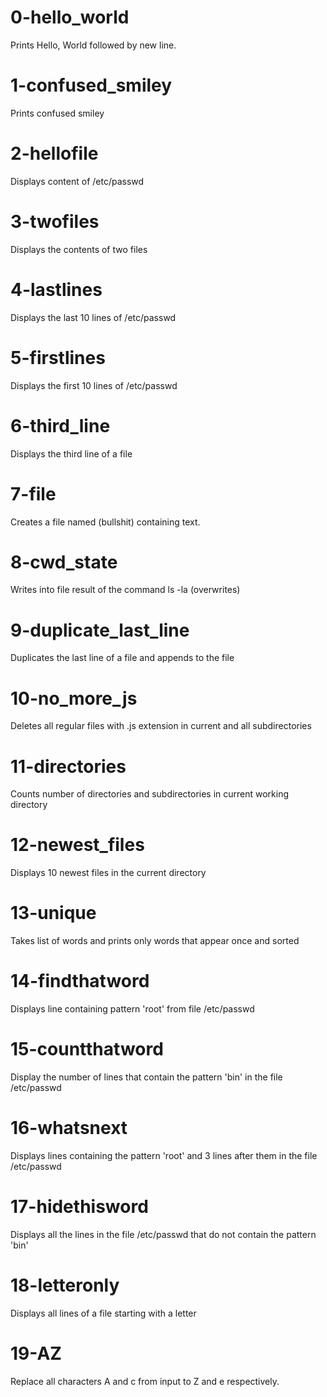 # 0-hello_world
Prints Hello, World followed by new line.

# 1-confused_smiley
Prints confused smiley

# 2-hellofile
Displays content of /etc/passwd

# 3-twofiles
Displays the contents of two files

# 4-lastlines
Displays the last 10 lines of /etc/passwd

# 5-firstlines
Displays the first 10 lines of /etc/passwd

# 6-third_line
Displays the third line of a file

# 7-file
Creates a file named (bullshit) containing text.

# 8-cwd_state
Writes into file result of the command ls -la (overwrites)

# 9-duplicate_last_line
Duplicates the last line of a file and appends to the file

# 10-no_more_js
Deletes all regular files with .js extension in current and all subdirectories

# 11-directories
Counts number of directories and subdirectories in current working directory

# 12-newest_files
Displays 10 newest files in the current directory

# 13-unique
Takes list of words and prints only words that appear once and sorted

# 14-findthatword
Displays line containing pattern 'root' from file /etc/passwd

# 15-countthatword
Display the number of lines that contain the pattern 'bin' in the file /etc/passwd

# 16-whatsnext
Displays lines containing the pattern 'root' and 3 lines after them in the file /etc/passwd

# 17-hidethisword
Displays all the lines in the file /etc/passwd that do not contain the pattern 'bin'

# 18-letteronly
Displays all lines of a file starting with a letter

# 19-AZ
Replace all characters A and c from input to Z and e respectively.
